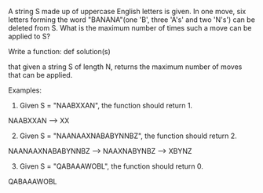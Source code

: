 A string S made up of uppercase English letters is given. In one move, six letters forming the word "BANANA"(one 'B', three 'A's' and two 'N's') can be deleted from S. What is the maximum number of times such a move can be applied to S?

Write a function:
def solution(s)

that given a string S of length N, returns the maximum number of moves that can be applied.

Examples:
1. Given S = "NAABXXAN", the function should return 1.

  NAABXXAN --> XX

2. Given S = "NAANAAXNABABYNNBZ", the function should return 2.

  NAANAAXNABABYNNBZ --> NAAXNABYNBZ --> XBYNZ

3. Given S = "QABAAAWOBL", the function should return 0.

  QABAAAWOBL

